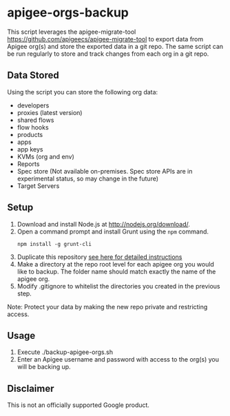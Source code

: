 # apigee-orgs-backup

This script leverages the apigee-migrate-tool https://github.com/apigeecs/apigee-migrate-tool to export data from Apigee org(s) and store the exported data in a git repo. The same script can be run regularly to store and track changes from each org in a git repo.

## Data Stored

Using the script you can store the following org data:
- developers
- proxies (latest version)
- shared flows
- flow hooks
- products
- apps
- app keys
- KVMs (org and env)
- Reports
- Spec store (Not available on-premises. Spec store APIs are in experimental status, so may change in the future)
- Target Servers

## Setup

1. Download and install Node.js at http://nodejs.org/download/.
1. Open a command prompt and install Grunt using the `npm` command.
    ```
    npm install -g grunt-cli
    ```
1. Duplicate this repository [see here for detailed instructions](https://help.github.com/en/github/creating-cloning-and-archiving-repositories/duplicating-a-repository)
1. Make a directory at the repo root level for each apigee org you would like to backup. The folder name should match
exactly the name of the apigee org.
1. Modify .gitignore to whitelist the directories you created in the previous step.

Note: Protect your data by making the new repo private and restricting access.

## Usage
1. Execute ./backup-apigee-orgs.sh
1. Enter an Apigee username and password with access to the org(s) you will be backing up.

## Disclaimer
This is not an officially supported Google product.
